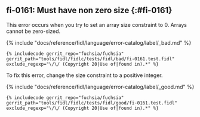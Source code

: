 ## fi-0161: Must have non zero size {:#fi-0161}

This error occurs when you try to set an array size constraint to 0. Arrays
cannot be zero-sized.

{% include "docs/reference/fidl/language/error-catalog/label/_bad.md" %}

```fidl
{% includecode gerrit_repo="fuchsia/fuchsia" gerrit_path="tools/fidl/fidlc/tests/fidl/bad/fi-0161.test.fidl" exclude_regexp="\/\/ (Copyright 20|Use of|found in).*" %}
```

To fix this error, change the size constraint to a positive integer.

{% include "docs/reference/fidl/language/error-catalog/label/_good.md" %}

```fidl
{% includecode gerrit_repo="fuchsia/fuchsia" gerrit_path="tools/fidl/fidlc/tests/fidl/good/fi-0161.test.fidl" exclude_regexp="\/\/ (Copyright 20|Use of|found in).*" %}
```
